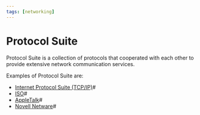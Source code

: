 ```yaml
---
tags: [networking]
---
```


# Protocol Suite

Protocol Suite is a collection of protocols that cooperated with each other to
provide extensive network communication services.

Examples of Protocol Suite are:
- [Internet Protocol Suite (TCP/IP)](202206151238.md)#
- [ISO](202209302310.md)#
- [AppleTalk](202209302314.md)#
- [Novell Netware](202209302315.md)#
